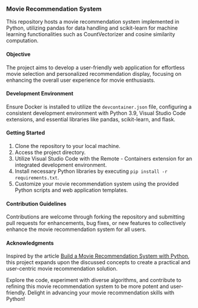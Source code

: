 ###  Movie Recommendation System 

This repository hosts a movie recommendation system implemented in Python, utilizing pandas for data handling and scikit-learn for machine learning functionalities such as CountVectorizer and cosine similarity computation.

#### Objective

The project aims to develop a user-friendly web application for effortless movie selection and personalized recommendation display, focusing on enhancing the overall user experience for movie enthusiasts.

#### Development Environment

Ensure Docker is installed to utilize the `devcontainer.json` file, configuring a consistent development environment with Python 3.9, Visual Studio Code extensions, and essential libraries like pandas, scikit-learn, and flask.

#### Getting Started

1. Clone the repository to your local machine.
2. Access the project directory.
3. Utilize Visual Studio Code with the Remote - Containers extension for an integrated development environment.
4. Install necessary Python libraries by executing `pip install -r requirements.txt`.
5. Customize your movie recommendation system using the provided Python scripts and web application templates.

#### Contribution Guidelines

Contributions are welcome through forking the repository and submitting pull requests for enhancements, bug fixes, or new features to collectively enhance the movie recommendation system for all users.

#### Acknowledgments

Inspired by the article [Build a Movie Recommendation System with Python](https://www.freecodecamp.org/news/build-a-movie-recommendation-system-with-python/), this project expands upon the discussed concepts to create a practical and user-centric movie recommendation solution.

Explore the code, experiment with diverse algorithms, and contribute to refining this movie recommendation system to be more potent and user-friendly. Delight in advancing your movie recommendation skills with Python!
